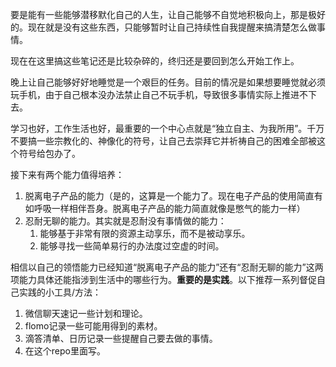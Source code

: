 要是能有一些能够潜移默化自己的人生，让自己能够不自觉地积极向上，那是极好的。现在就是没有这些东西，只能够暂时让自己持续性自我提醒来搞清楚怎么做事情。



现在在这里搞这些笔记还是比较杂碎的，终归还是要回到怎么开始工作上。

晚上让自己能够好好地睡觉是一个艰巨的任务。目前的情况是如果想要睡觉就必须玩手机，由于自己根本没办法禁止自己不玩手机，导致很多事情实际上推进不下去。



学习也好，工作生活也好，最重要的一个中心点就是“独立自主、为我所用”。千万不要搞一些宗教化的、神像化的符号，让自己去崇拜它并祈祷自己的困难全部被这个符号给包办了。

接下来有两个能力值得培养：

1. 脱离电子产品的能力（是的，这算是一个能力了。现在电子产品的使用简直有如呼吸一样相伴吾身。脱离电子产品的能力简直就像是憋气的能力一样）
2. 忍耐无聊的能力。其实就是忍耐没有事情做的能力：
   1. 能够基于非常有限的资源主动享乐，而不是被动享乐。
   2. 能够寻找一些简单易行的办法度过空虚的时间。

相信以自己的领悟能力已经知道“脱离电子产品的能力”还有“忍耐无聊的能力”这两项能力具体还能指涉到生活中的哪些行为。**重要的是实践**。以下推荐一系列督促自己实践的小工具/方法：

1. 微信聊天速记一些计划和理论。
2. flomo记录一些可能用得到的素材。
3. 滴答清单、日历记录一些提醒自己要去做的事情。
4. 在这个repo里面写。

